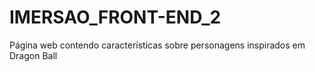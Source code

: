 # IMERSAO_FRONT-END_2
 Página web contendo características sobre personagens inspirados em Dragon Ball
